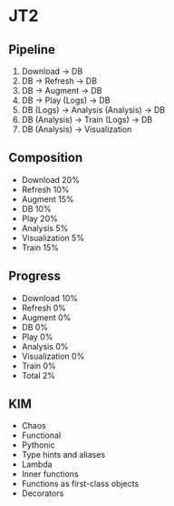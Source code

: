 # JT2

## Pipeline
1. Download -> DB
2. DB -> Refresh -> DB
3. DB -> Augment -> DB
4. DB -> Play (Logs) -> DB
5. DB (Logs) -> Analysis (Analysis) -> DB
6. DB (Analysis) -> Train (Logs) -> DB
7. DB (Analysis) -> Visualization


## Composition
* Download	20%
* Refresh	10%
* Augment	15%
* DB 		10%
* Play		20%
* Analysis 	5%
* Visualization 5%
* Train		15%

## Progress
* Download	10%
* Refresh	0%
* Augment	0%
* DB 		0%
* Play		0%
* Analysis 	0%
* Visualization 0%
* Train		0%
* Total		2%


## KIM
* Chaos
* Functional
* Pythonic
* Type hints and aliases
* Lambda
* Inner functions
* Functions as first-class objects
* Decorators
